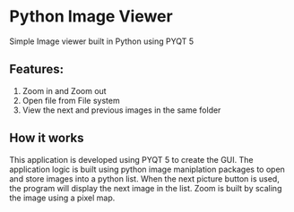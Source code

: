 ﻿# Python Image Viewer
Simple Image viewer built in Python using PYQT 5

## Features:
1. Zoom in and Zoom out
2. Open file from File system
3. View the next and previous images in the same folder

## How it works
This application is developed using PYQT 5 to create the GUI. The application logic is built using python image maniplation packages to open and store images into a python list. When the next picture button is used, the program will display the next image in the list. Zoom is built by scaling the image using a pixel map.
